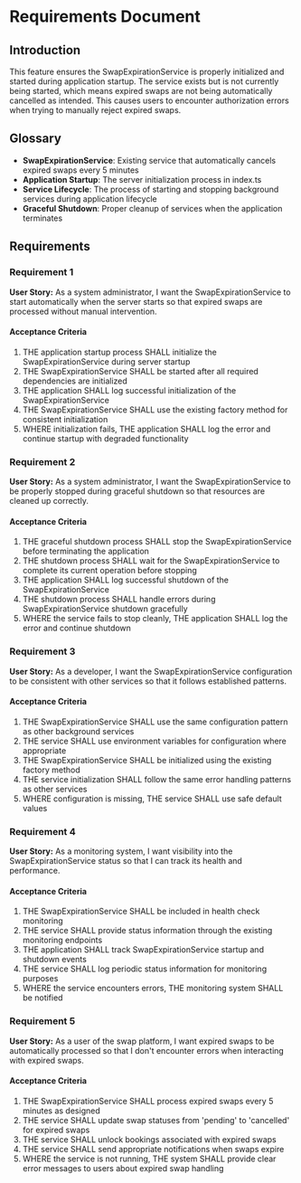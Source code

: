 # Requirements Document

## Introduction

This feature ensures the SwapExpirationService is properly initialized and started during application startup. The service exists but is not currently being started, which means expired swaps are not being automatically cancelled as intended. This causes users to encounter authorization errors when trying to manually reject expired swaps.

## Glossary

- **SwapExpirationService**: Existing service that automatically cancels expired swaps every 5 minutes
- **Application Startup**: The server initialization process in index.ts
- **Service Lifecycle**: The process of starting and stopping background services during application lifecycle
- **Graceful Shutdown**: Proper cleanup of services when the application terminates

## Requirements

### Requirement 1

**User Story:** As a system administrator, I want the SwapExpirationService to start automatically when the server starts so that expired swaps are processed without manual intervention.

#### Acceptance Criteria

1. THE application startup process SHALL initialize the SwapExpirationService during server startup
2. THE SwapExpirationService SHALL be started after all required dependencies are initialized
3. THE application SHALL log successful initialization of the SwapExpirationService
4. THE SwapExpirationService SHALL use the existing factory method for consistent initialization
5. WHERE initialization fails, THE application SHALL log the error and continue startup with degraded functionality

### Requirement 2

**User Story:** As a system administrator, I want the SwapExpirationService to be properly stopped during graceful shutdown so that resources are cleaned up correctly.

#### Acceptance Criteria

1. THE graceful shutdown process SHALL stop the SwapExpirationService before terminating the application
2. THE shutdown process SHALL wait for the SwapExpirationService to complete its current operation before stopping
3. THE application SHALL log successful shutdown of the SwapExpirationService
4. THE shutdown process SHALL handle errors during SwapExpirationService shutdown gracefully
5. WHERE the service fails to stop cleanly, THE application SHALL log the error and continue shutdown

### Requirement 3

**User Story:** As a developer, I want the SwapExpirationService configuration to be consistent with other services so that it follows established patterns.

#### Acceptance Criteria

1. THE SwapExpirationService SHALL use the same configuration pattern as other background services
2. THE service SHALL use environment variables for configuration where appropriate
3. THE SwapExpirationService SHALL be initialized using the existing factory method
4. THE service initialization SHALL follow the same error handling patterns as other services
5. WHERE configuration is missing, THE service SHALL use safe default values

### Requirement 4

**User Story:** As a monitoring system, I want visibility into the SwapExpirationService status so that I can track its health and performance.

#### Acceptance Criteria

1. THE SwapExpirationService SHALL be included in health check monitoring
2. THE service SHALL provide status information through the existing monitoring endpoints
3. THE application SHALL track SwapExpirationService startup and shutdown events
4. THE service SHALL log periodic status information for monitoring purposes
5. WHERE the service encounters errors, THE monitoring system SHALL be notified

### Requirement 5

**User Story:** As a user of the swap platform, I want expired swaps to be automatically processed so that I don't encounter errors when interacting with expired swaps.

#### Acceptance Criteria

1. THE SwapExpirationService SHALL process expired swaps every 5 minutes as designed
2. THE service SHALL update swap statuses from 'pending' to 'cancelled' for expired swaps
3. THE service SHALL unlock bookings associated with expired swaps
4. THE service SHALL send appropriate notifications when swaps expire
5. WHERE the service is not running, THE system SHALL provide clear error messages to users about expired swap handling